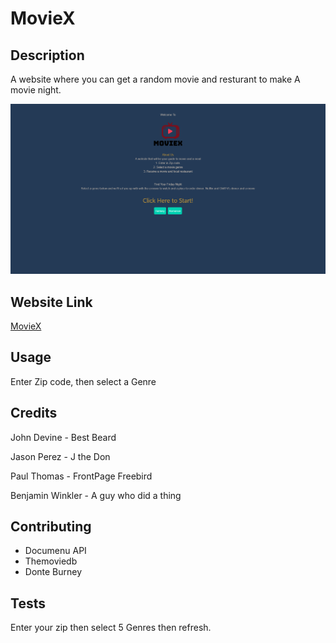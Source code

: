 # MovieX

## Description 

A website where you can get a random movie and resturant to make A movie night.

  ![Screenshot](./assets\img\READMEScreenshot.png)

## Website Link

<a href='https://winkler102.github.io/group8-Great/index.html'>MovieX</a>


## Usage 

Enter Zip code, then select a Genre


## Credits

John Devine - Best Beard

Jason Perez - J the Don

Paul Thomas - FrontPage Freebird

Benjamin Winkler - A guy who did a thing


## Contributing

* Documenu API
* Themoviedb
* Donte Burney

## Tests

Enter your zip then select 5 Genres then refresh.